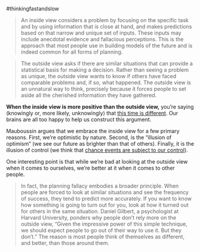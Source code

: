 #thinkingfastandslow

> An inside view considers a problem by focusing on the specific task and by using information that is close at hand, and makes predictions based on that narrow and unique set of inputs. These inputs may include anecdotal evidence and fallacious perceptions. This is the approach that most people use in building models of the future and is indeed common for all forms of planning.

> The outside view asks if there are similar situations that can provide a statistical basis for making a decision. Rather than seeing a problem as unique, the outside view wants to know if others have faced comparable problems and, if so, what happened. The outside view is an unnatural way to think, precisely because it forces people to set aside all the cherished information they have gathered.

**When the inside view is more positive than the outside view,** you’re saying (knowingly or, more likely, unknowingly) that [this time is different](https://fs.blog/2014/01/this-time-is-different/). Our brains are all too happy to help us construct this argument.

Mauboussin argues that we embrace the inside view for a few primary reasons. First, we’re optimistic by nature. Second, is the “illusion of optimism” (we see our future as brighter than that of others). Finally, it is the illusion of control (we think that [chance events are subject to our control](https://www.farnamstreetblog.com/2015/02/fooled-by-randomness/)).

One interesting point is that while we’re bad at looking at the outside view when it comes to ourselves, we’re better at it when it comes to other people.

>In fact, the planning fallacy embodies a broader principle. When people are forced to look at similar situations and see the frequency of success, they tend to predict more accurately. If you want to know how something is going to turn out for you, look at how it turned out for others in the same situation. Daniel Gilbert, a psychologist at Harvard University, ponders why people don’t rely more on the outside view, “Given the impressive power of this simple technique, we should expect people to go out of their way to use it. But they don’t.” The reason is most people think of themselves as different, and better, than those around them.

